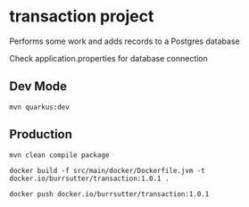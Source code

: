 # transaction project

Performs some work and adds records to a Postgres database

Check application.properties for database connection


## Dev Mode

```
mvn quarkus:dev
```


## Production

```
mvn clean compile package
```

```
docker build -f src/main/docker/Dockerfile.jvm -t docker.io/burrsutter/transaction:1.0.1 .
```

```
docker push docker.io/burrsutter/transaction:1.0.1
```

```

```
